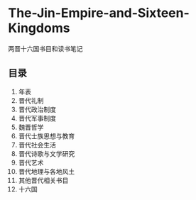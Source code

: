 # The-Jin-Empire-and-Sixteen-Kingdoms
两晋十六国书目和读书笔记

## 目录


1. 年表
2. 晋代礼制
3. 晋代政治制度
4. 晋代军事制度
5. 魏晋哲学
6. 晋代士族思想与教育
7. 晋代社会生活
8. 晋代诗歌与文学研究
9. 晋代艺术
10. 晋代地理与各地风土
11. 其他晋代相关书目
12. 十六国
